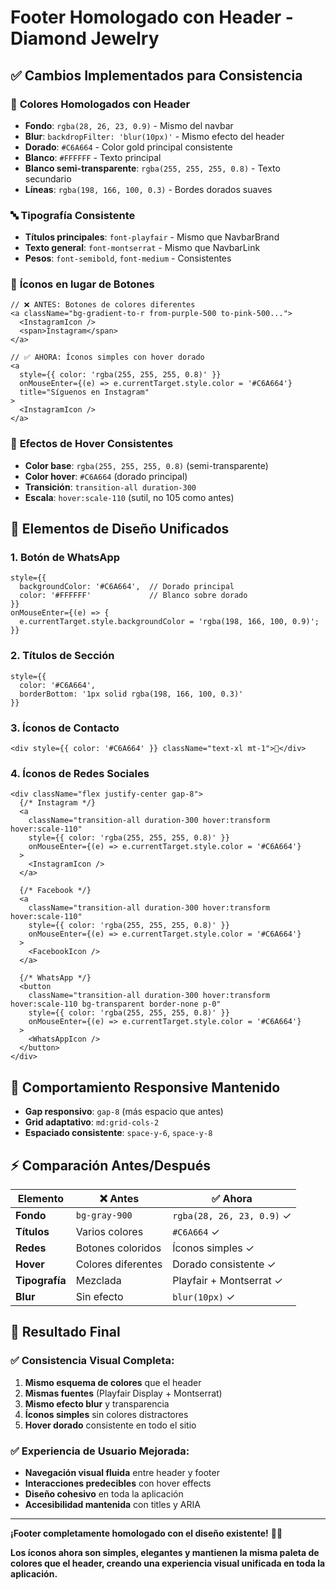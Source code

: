 # Footer Homologado con Header - Diamond Jewelry

## ✅ **Cambios Implementados para Consistencia**

### 🎨 **Colores Homologados con Header**
- **Fondo**: `rgba(28, 26, 23, 0.9)` - Mismo del navbar
- **Blur**: `backdropFilter: 'blur(10px)'` - Mismo efecto del header
- **Dorado**: `#C6A664` - Color gold principal consistente
- **Blanco**: `#FFFFFF` - Texto principal
- **Blanco semi-transparente**: `rgba(255, 255, 255, 0.8)` - Texto secundario
- **Líneas**: `rgba(198, 166, 100, 0.3)` - Bordes dorados suaves

### 🔤 **Tipografía Consistente**
- **Títulos principales**: `font-playfair` - Mismo que NavbarBrand
- **Texto general**: `font-montserrat` - Mismo que NavbarLink  
- **Pesos**: `font-semibold`, `font-medium` - Consistentes

### 🎯 **Íconos en lugar de Botones**
```tsx
// ❌ ANTES: Botones de colores diferentes
<a className="bg-gradient-to-r from-purple-500 to-pink-500...">
  <InstagramIcon />
  <span>Instagram</span>
</a>

// ✅ AHORA: Íconos simples con hover dorado
<a 
  style={{ color: 'rgba(255, 255, 255, 0.8)' }}
  onMouseEnter={(e) => e.currentTarget.style.color = '#C6A664'}
  title="Síguenos en Instagram"
>
  <InstagramIcon />
</a>
```

### 🔗 **Efectos de Hover Consistentes**
- **Color base**: `rgba(255, 255, 255, 0.8)` (semi-transparente)
- **Color hover**: `#C6A664` (dorado principal)
- **Transición**: `transition-all duration-300`
- **Escala**: `hover:scale-110` (sutil, no 105 como antes)

## 🎨 **Elementos de Diseño Unificados**

### **1. Botón de WhatsApp**
```tsx
style={{ 
  backgroundColor: '#C6A664',  // Dorado principal
  color: '#FFFFFF'             // Blanco sobre dorado
}}
onMouseEnter={(e) => {
  e.currentTarget.style.backgroundColor = 'rgba(198, 166, 100, 0.9)';
}}
```

### **2. Títulos de Sección**
```tsx
style={{ 
  color: '#C6A664', 
  borderBottom: '1px solid rgba(198, 166, 100, 0.3)' 
}}
```

### **3. Íconos de Contacto**
```tsx
<div style={{ color: '#C6A664' }} className="text-xl mt-1">📍</div>
```

### **4. Íconos de Redes Sociales**
```tsx
<div className="flex justify-center gap-8">
  {/* Instagram */}
  <a 
    className="transition-all duration-300 hover:transform hover:scale-110"
    style={{ color: 'rgba(255, 255, 255, 0.8)' }}
    onMouseEnter={(e) => e.currentTarget.style.color = '#C6A664'}
  >
    <InstagramIcon />
  </a>
  
  {/* Facebook */}
  <a 
    className="transition-all duration-300 hover:transform hover:scale-110"
    style={{ color: 'rgba(255, 255, 255, 0.8)' }}
    onMouseEnter={(e) => e.currentTarget.style.color = '#C6A664'}
  >
    <FacebookIcon />
  </a>
  
  {/* WhatsApp */}
  <button
    className="transition-all duration-300 hover:transform hover:scale-110 bg-transparent border-none p-0"
    style={{ color: 'rgba(255, 255, 255, 0.8)' }}
    onMouseEnter={(e) => e.currentTarget.style.color = '#C6A664'}
  >
    <WhatsAppIcon />
  </button>
</div>
```

## 📱 **Comportamiento Responsive Mantenido**
- **Gap responsivo**: `gap-8` (más espacio que antes)
- **Grid adaptativo**: `md:grid-cols-2`
- **Espaciado consistente**: `space-y-6`, `space-y-8`

## ⚡ **Comparación Antes/Después**

| Elemento | ❌ Antes | ✅ Ahora |
|----------|----------|-----------|
| **Fondo** | `bg-gray-900` | `rgba(28, 26, 23, 0.9)` ✓ |
| **Títulos** | Varios colores | `#C6A664` ✓ |
| **Redes** | Botones coloridos | Íconos simples ✓ |
| **Hover** | Colores diferentes | Dorado consistente ✓ |
| **Tipografía** | Mezclada | Playfair + Montserrat ✓ |
| **Blur** | Sin efecto | `blur(10px)` ✓ |

## 🎯 **Resultado Final**

### ✅ **Consistencia Visual Completa:**
1. **Mismo esquema de colores** que el header
2. **Mismas fuentes** (Playfair Display + Montserrat)
3. **Mismo efecto blur** y transparencia
4. **Íconos simples** sin colores distractores
5. **Hover dorado** consistente en todo el sitio

### ✅ **Experiencia de Usuario Mejorada:**
- **Navegación visual fluida** entre header y footer
- **Interacciones predecibles** con hover effects
- **Diseño cohesivo** en toda la aplicación
- **Accesibilidad mantenida** con titles y ARIA

---

**¡Footer completamente homologado con el diseño existente!** 🎨✨

**Los íconos ahora son simples, elegantes y mantienen la misma paleta de colores que el header, creando una experiencia visual unificada en toda la aplicación.**
